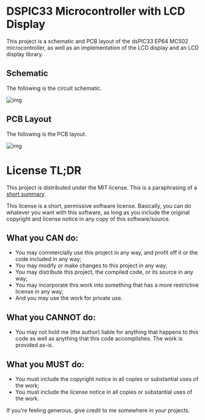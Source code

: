 # DSPIC33 Microcontroller with LCD Display

This project is a schematic and PCB layout of the dsPIC33 EP64 MC502
microcontroller, as well as an implementation of the LCD display and an LCD
display library.

## Schematic

The following is the circuit schematic.

![img](https://cdn.discordapp.com/attachments/714206938719715429/795037175577575444/unknown.png)

## PCB Layout

The following is the PCB layout.

![img](https://cdn.discordapp.com/attachments/714206938719715429/795059891685031936/unknown.png)

# License TL;DR

This project is distributed under the MIT license. This is a paraphrasing of a
[short summary](https://tldrlegal.com/license/mit-license).

This license is a short, permissive software license. Basically, you can do
whatever you want with this software, as long as you include the original
copyright and license notice in any copy of this software/source.

## What you CAN do:

-   You may commercially use this project in any way, and profit off it or the
    code included in any way;
-   You may modify or make changes to this project in any way;
-   You may distribute this project, the compiled code, or its source in any
    way;
-   You may incorporate this work into something that has a more restrictive
    license in any way;
-   And you may use the work for private use.

## What you CANNOT do:

-   You may not hold me (the author) liable for anything that happens to this
    code as well as anything that this code accomplishes. The work is provided
    as-is.

## What you MUST do:

-   You must include the copyright notice in all copies or substantial uses of
    the work;
-   You must include the license notice in all copies or substantial uses of the
    work.

If you're feeling generous, give credit to me somewhere in your projects.
